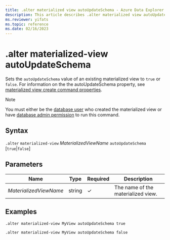 ```yaml
---
title: .alter materialized view autoUpdateSchema - Azure Data Explorer
description: This article describes .alter materialized view autoUpdateSchema in Azure Data Explorer.
ms.reviewer: yifats
ms.topic: reference
ms.date: 02/16/2023
---
```


# .alter materialized-view autoUpdateSchema

Sets the `autoUpdateSchema` value of an existing materialized view to `true` or `false`. For information on the the autoUpdateSchema property, see [materialized view create command properties](materialized-view-create.md#properties).

> [!NOTE]
> You must either be the [database user](../access-control/role-based-access-control.md) who created the materialized view or have [database admin permission](../access-control/role-based-access-control.md) to run this command.

## Syntax

`.alter` `materialized-view` *MaterializedViewName* `autoUpdateSchema` [`true`|`false`]

## Parameters

| Name | Type | Required | Description |
|--|--|--|--|
| *MaterializedViewName* | string | &check; | The name of the materialized view. |

## Examples

```kusto
.alter materialized-view MyView autoUpdateSchema true

.alter materialized-view MyView autoUpdateSchema false
```
